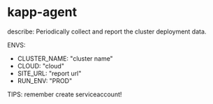 # kapp-agent

describe: Periodically collect and report the cluster deployment data.

ENVS:
- CLUSTER_NAME: "cluster name"
- CLOUD: "cloud"
- SITE_URL: "report url"
- RUN_ENV: "PROD"

TIPS: remember create serviceaccount!